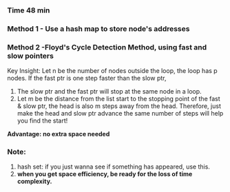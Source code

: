 ### Time 48 min

### Method 1 - Use a hash map to store node's addresses

### Method 2 -Floyd's Cycle Detection Method, using fast and slow pointers
Key Insight: Let n be the number of nodes outside the loop, the loop has p nodes. 
If the fast ptr is one step faster than the slow ptr, 
1. The slow ptr and the fast ptr will stop at the same node in a loop.  
2. Let m be the distance from the list start to the  stopping point of the fast & slow ptr, 
the head is also m steps away from the head.  Therefore, just make the head and slow ptr advance the same number of steps 
will help you find the start! 

**Advantage: no extra space needed**

### Note: 
1. hash set: if you just wanna see if something has appeared, use this. 
2. **when you get space efficiency, be ready for the loss of time complexity.**







